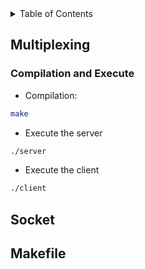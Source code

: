<!-- TABLE OF CONTENTS -->
<details>
  <summary>Table of Contents</summary>
  <ol>
    <li>
      <a href="#about-the-project">Multiplexing</a>
      <ul>
        <li><a href="#built-with">Compilation and Execute</a></li>
      </ul>
    </li>
    <li>
      <a href="#getting-started">Socket</a>
    </li>
    <li><a href="#usage">Makefile</a></li>
  </ol>
</details>



## Multiplexing

### Compilation and Execute
* Compilation:
```sh
make
```
* Execute the server
```sh
./server
```
* Execute the client
```sh
./client
```
## Socket

## Makefile
